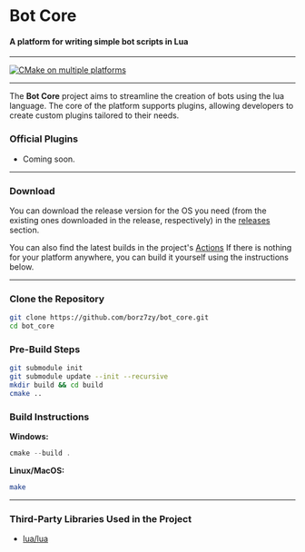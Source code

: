 # Bot Core
#### A platform for writing simple bot scripts in Lua

---

[![CMake on multiple platforms](https://github.com/borz7zy/bot_core/actions/workflows/cmake-multi-platform.yml/badge.svg)](https://github.com/borz7zy/bot_core/actions/workflows/cmake-multi-platform.yml)

---

The **Bot Core** project aims to streamline the creation of bots using the lua language. The core of the platform supports plugins, allowing developers to create custom plugins tailored to their needs.

### Official Plugins
- Coming soon.

---

### Download
You can download the release version for the OS you need (from the existing ones downloaded in the release, respectively) in the [releases](https://github.com/borz7zy/bot_core/releases) section.

You can also find the latest builds in the project's [Actions](https://github.com/borz7zy/bot_core/actions/workflows/cmake-multi-platform.yml)
If there is nothing for your platform anywhere, you can build it yourself using the instructions below.

---

### Clone the Repository
```bash
git clone https://github.com/borz7zy/bot_core.git
cd bot_core
```

### Pre-Build Steps
```bash
git submodule init
git submodule update --init --recursive
mkdir build && cd build
cmake ..
```

### Build Instructions
**Windows:**
```powershell
cmake --build .
```

**Linux/MacOS:**
```bash
make
```

---

### Third-Party Libraries Used in the Project
- [lua/lua](https://github.com/lua/lua)
